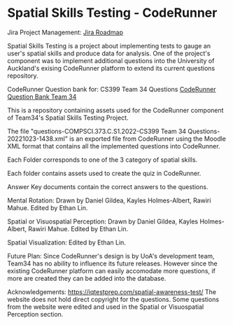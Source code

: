 # Spatial Skills Testing - CodeRunner

Jira Project Management:
<a href="https://399-34-14.atlassian.net/jira/software/projects/P14/boards/2/roadmap">Jira Roadmap</a>


Spatial Skills Testing is a project about implementing tests to gauge an user's spatial skills and produce data for analysis. One of the project's component was to implement additional questions into the University of Auckland's exising CodeRunner platform to extend its current questions repository.

CodeRunner Question bank for: CS399 Team 34 Questions
<a href="https://coderunnerexam.auckland.ac.nz/moodle/question/edit.php?courseid=3430&category=7127%2C31179&qbshowtext=0&qbshowtext=1&recurse=0&recurse=1&showhidden=0">CodeRunner Question Bank Team 34</a>


This is a repository containing assets used for the CodeRunner component of Team34's Spatial Skills Testing Project.


The file "questions-COMPSCI.373.C.S1.2022-CS399 Team 34 Questions-20221023-1438.xml" is an exported file from CodeRunner using the Moodle XML format that contains all the implemented questions into CodeRunner.

Each Folder corresponds to one of the 3 category of spatial skills. 

Each folder contains assets used to create the quiz in CodeRunner.

Answer Key documents contain the correct answers to the questions.


Mental Rotation: Drawn by Daniel Gildea, Kayles Holmes-Albert, Rawiri Mahue. Edited by Ethan Lin.

Spatial or Visuospatial Perception: Drawn by Daniel Gildea, Kayles Holmes-Albert, Rawiri Mahue. Edited by Ethan Lin.

Spatial Visualization: Edited by Ethan Lin.

Future Plan: Since CodeRunner's design is by UoA's development team, Team34 has no ability to influence its future releases. However since the existing CodeRunner platform can easily accomodate more questions, if more are created they can be added into the database.

Acknowledgements:
https://iqtestprep.com/spatial-awareness-test/ The website does not hold direct copyright for the questions. Some questions from the website were edited and used in the Spatial or Visuospatial Perception section.
